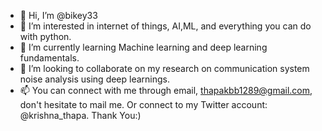 - 👋 Hi, I’m @bikey33
- 👀 I’m interested in internet of things, AI,ML, and everything you can do with python.
- 🌱 I’m currently learning Machine learning and deep learning fundamentals.
- 💞️ I’m looking to collaborate on my research on communication system noise analysis using deep learnings. 
- 📫 You can connect with me through email, thapakbb1289@gmail.com, don't hesitate to mail me. Or connect to my Twitter account: @krishna_thapa. Thank You:)

<!---
bikey33/bikey33 is a ✨ special ✨ repository because its `README.md` (this file) appears on your GitHub profile.
You can click the Preview link to take a look at your changes.
--->
